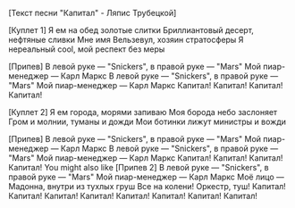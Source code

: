 [Текст песни "Капитал" - Ляпис Трубецкой]

[Куплет 1]
Я ем на обед золотые слитки
Бриллиантовый десерт, нефтяные сливки
Мне имя Вельзевул, хозяин стратосферы
Я нереальный cool, мой респект без меры

[Припев]
В левой руке — "Snickers", в правой руке — "Mars"
Мой пиар-менеджер — Карл Маркс
В левой руке — "Snickers", в правой руке — "Mars"
Мой пиар-менеджер — Карл Маркс
Капитал! Капитал! Капитал! Капитал!

[Куплет 2]
Я ем города, морями запиваю
Моя борода небо заслоняет
Гром и молнии, туманы и дожди
Мои ботинки лижут министры и вожди

[Припев]
В левой руке — "Snickers", в правой руке — "Mars"
Мой пиар-менеджер — Карл Маркс
В левой руке — "Snickers", в правой руке — "Mars"
Мой пиар-менеджер — Карл Маркс
Капитал! Капитал! Капитал! Капитал!
You might also like
[Припев 2]
В левой руке — "Snickers", в правой руке — "Mars"
Мой пиар-менеджер — Карл Маркс
Моё лицо — Мадонна, внутри из тухлых груш
Все на колени! Оркестр, туш!
Капитал! Капитал! Капитал! Капитал!
Капитал! Капитал! Капитал! Капитал!